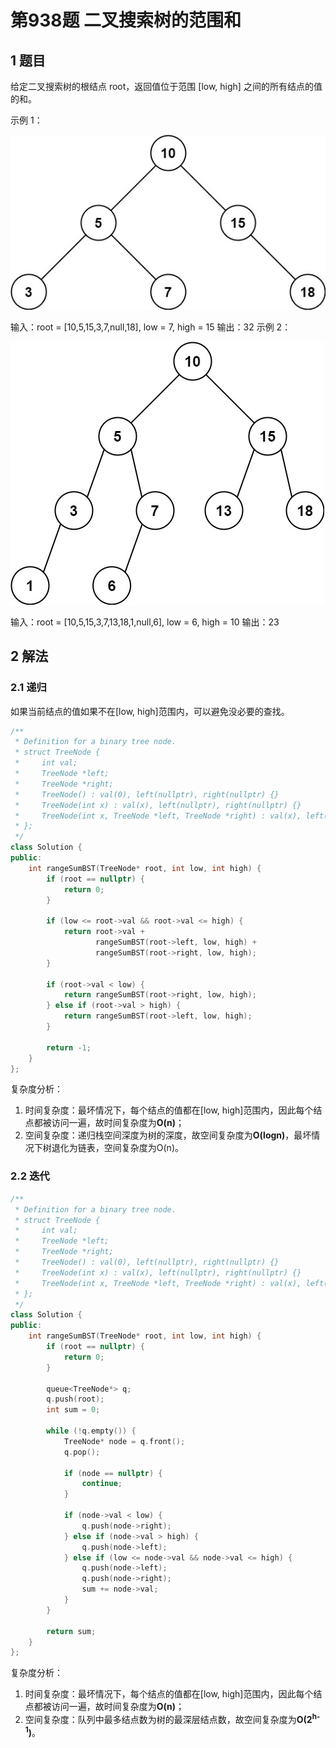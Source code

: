# 第938题 二叉搜索树的范围和

## 1 题目

给定二叉搜索树的根结点 root，返回值位于范围 [low, high] 之间的所有结点的值的和。

示例 1：

![938-题图1](images/938-题图1.jpg)

输入：root = [10,5,15,3,7,null,18], low = 7, high = 15
输出：32
示例 2：

![938-题图2](images/938-题图2.jpg)


输入：root = [10,5,15,3,7,13,18,1,null,6], low = 6, high = 10
输出：23

## 2 解法

### 2.1 递归

如果当前结点的值如果不在[low, high]范围内，可以避免没必要的查找。

```c++
/**
 * Definition for a binary tree node.
 * struct TreeNode {
 *     int val;
 *     TreeNode *left;
 *     TreeNode *right;
 *     TreeNode() : val(0), left(nullptr), right(nullptr) {}
 *     TreeNode(int x) : val(x), left(nullptr), right(nullptr) {}
 *     TreeNode(int x, TreeNode *left, TreeNode *right) : val(x), left(left), right(right) {}
 * };
 */
class Solution {
public:
    int rangeSumBST(TreeNode* root, int low, int high) {
        if (root == nullptr) {
            return 0;
        }

        if (low <= root->val && root->val <= high) {
            return root->val + 
                   rangeSumBST(root->left, low, high) + 
                   rangeSumBST(root->right, low, high);
        }

        if (root->val < low) {
            return rangeSumBST(root->right, low, high);
        } else if (root->val > high) {
            return rangeSumBST(root->left, low, high);
        }

        return -1;
    }
};
```

复杂度分析：

1. 时间复杂度：最坏情况下，每个结点的值都在[low, high]范围内，因此每个结点都被访问一遍，故时间复杂度为**O(n)**；
2. 空间复杂度：递归栈空间深度为树的深度，故空间复杂度为**O(logn)**，最坏情况下树退化为链表，空间复杂度为O(n)。

### 2.2 迭代

```c++
/**
 * Definition for a binary tree node.
 * struct TreeNode {
 *     int val;
 *     TreeNode *left;
 *     TreeNode *right;
 *     TreeNode() : val(0), left(nullptr), right(nullptr) {}
 *     TreeNode(int x) : val(x), left(nullptr), right(nullptr) {}
 *     TreeNode(int x, TreeNode *left, TreeNode *right) : val(x), left(left), right(right) {}
 * };
 */
class Solution {
public:
    int rangeSumBST(TreeNode* root, int low, int high) {
        if (root == nullptr) {
            return 0;
        }
        
        queue<TreeNode*> q;
        q.push(root);
        int sum = 0;

        while (!q.empty()) {
            TreeNode* node = q.front();
            q.pop();

            if (node == nullptr) {
                continue;
            }

            if (node->val < low) {
                q.push(node->right);
            } else if (node->val > high) {
                q.push(node->left);
            } else if (low <= node->val && node->val <= high) {
                q.push(node->left);
                q.push(node->right);
                sum += node->val;
            }
        }

        return sum;
    }
};
```

复杂度分析：

1. 时间复杂度：最坏情况下，每个结点的值都在[low, high]范围内，因此每个结点都被访问一遍，故时间复杂度为**O(n)**；
2. 空间复杂度：队列中最多结点数为树的最深层结点数，故空间复杂度为**O(2<sup>h-1</sup>)**。